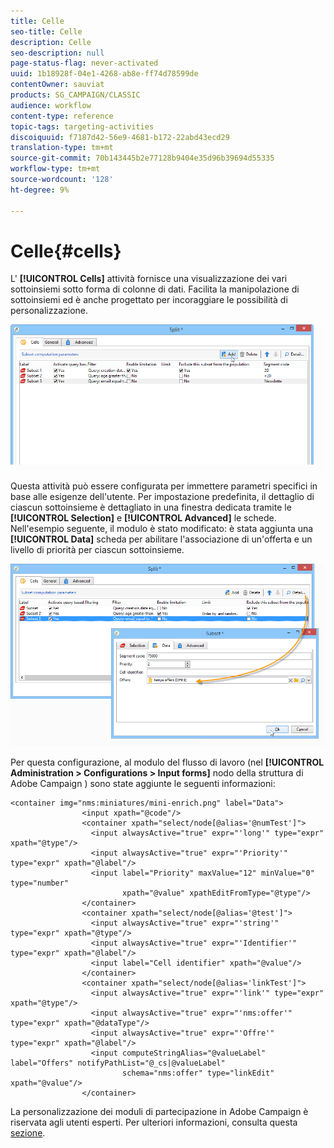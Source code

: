 ```yaml
---
title: Celle
seo-title: Celle
description: Celle
seo-description: null
page-status-flag: never-activated
uuid: 1b18928f-04e1-4268-ab8e-ff74d78599de
contentOwner: sauviat
products: SG_CAMPAIGN/CLASSIC
audience: workflow
content-type: reference
topic-tags: targeting-activities
discoiquuid: f7187d42-56e9-4681-b172-22abd43ecd29
translation-type: tm+mt
source-git-commit: 70b143445b2e77128b9404e35d96b39694d55335
workflow-type: tm+mt
source-wordcount: '128'
ht-degree: 9%

---
```



# Celle{#cells}

L&#39; **[!UICONTROL Cells]** attività fornisce una visualizzazione dei vari sottoinsiemi sotto forma di colonne di dati. Facilita la manipolazione di sottoinsiemi ed è anche progettato per incoraggiare le possibilità di personalizzazione.

![](assets/wf_split_cells.png)

Questa attività può essere configurata per immettere parametri specifici in base alle esigenze dell&#39;utente. Per impostazione predefinita, il dettaglio di ciascun sottoinsieme è dettagliato in una finestra dedicata tramite le **[!UICONTROL Selection]** e **[!UICONTROL Advanced]** le schede. Nell&#39;esempio seguente, il modulo è stato modificato: è stata aggiunta una **[!UICONTROL Data]** scheda per abilitare l&#39;associazione di un&#39;offerta e un livello di priorità per ciascun sottoinsieme.

![](assets/wf_split_cells_with_customization.png)

Per questa configurazione, al modulo del flusso di lavoro (nel **[!UICONTROL Administration > Configurations > Input forms]** nodo della struttura di Adobe Campaign ) sono state aggiunte le seguenti informazioni:

```
<container img="nms:miniatures/mini-enrich.png" label="Data">
                <input xpath="@code"/>
                <container xpath="select/node[@alias='@numTest']">
                  <input alwaysActive="true" expr="'long'" type="expr" xpath="@type"/>
                  <input alwaysActive="true" expr="'Priority'" type="expr" xpath="@label"/>
                  <input label="Priority" maxValue="12" minValue="0" type="number"
                         xpath="@value" xpathEditFromType="@type"/>
                </container>
                <container xpath="select/node[@alias='@test']">
                  <input alwaysActive="true" expr="'string'" type="expr" xpath="@type"/>
                  <input alwaysActive="true" expr="'Identifier'" type="expr" xpath="@label"/>
                  <input label="Cell identifier" xpath="@value"/>
                </container>
                <container xpath="select/node[@alias='linkTest']">
                  <input alwaysActive="true" expr="'link'" type="expr" xpath="@type"/>
                  <input alwaysActive="true" expr="'nms:offer'" type="expr" xpath="@dataType"/>
                  <input alwaysActive="true" expr="'Offre'" type="expr" xpath="@label"/>
                  <input computeStringAlias="@valueLabel" label="Offers" notifyPathList="@_cs|@valueLabel"
                         schema="nms:offer" type="linkEdit" xpath="@value"/>
                </container>
```

La personalizzazione dei moduli di partecipazione in  Adobe Campaign è riservata agli utenti esperti. Per ulteriori informazioni, consulta questa [sezione](../../configuration/using/identifying-a-form.md).
